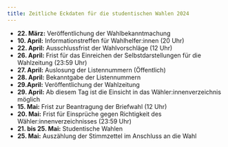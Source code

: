 ```yaml
---
title: Zeitliche Eckdaten für die studentischen Wahlen 2024
---
```


- **22. März:** Veröffentlichung der Wahlbekanntmachung
- **10. April:** Informationstreffen für Wahlhelfer:innen (20 Uhr)
- **22. April:** Ausschlussfrist der Wahlvorschläge (12 Uhr)
- **26. April:** Frist für das Einreichen der Selbstdarstellungen für die Wahlzeitung (23:59 Uhr)
- **27. April:** Auslosung der Listennummern (Öffentlich)
- **28. April:** Bekanntgabe der Listennummern
- **29.April:** Veröffentlichung der Wahlzeitung
- **29. April:** Ab diesem Tag ist die Einsicht in das Wähler:innenverzeichnis möglich
- **15. Mai:** Frist zur Beantragung der Briefwahl (12 Uhr)
- **20. Mai:** Frist für Einsprüche gegen Richtigkeit des Wähler:innenverzeichnisses (23:59 Uhr)
- **21. bis 25. Mai:** Studentische Wahlen
- **25. Mai:** Auszählung der Stimmzettel im Anschluss an die Wahl
